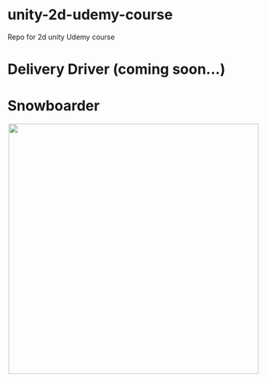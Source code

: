 # unity-2d-udemy-course
Repo for 2d unity Udemy course


# Delivery Driver (coming soon...)

# Snowboarder

<img style="display: block;
           margin-left: auto;
           width: 500px;
           margin-right: auto;"
     src="Section_003/Gifs/SofieSnowboarder.GIF">
